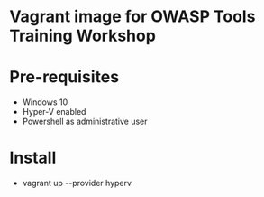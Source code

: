 # Vagrant image for OWASP Tools Training Workshop

# Pre-requisites

+ Windows 10
+ Hyper-V enabled
+ Powershell as administrative user

# Install

+ vagrant up --provider hyperv


